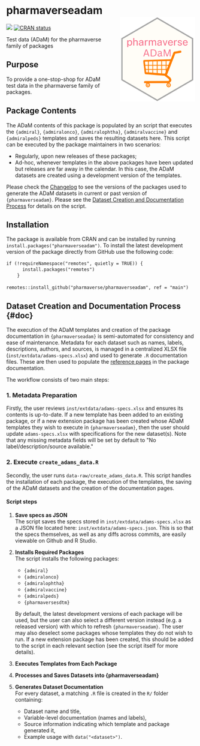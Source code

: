 # pharmaverseadam <img src="man/figures/logo.png" align="right" width="200" style="margin-left:50px;"/>

<!-- badges: start -->

[<img src="http://pharmaverse.org/shields/pharmaverseadam.svg"/>](https://pharmaverse.org)
[![CRAN status](https://www.r-pkg.org/badges/version/pharmaverseadam)](https://CRAN.R-project.org/package=pharmaverseadam)

<!-- badges: end -->

Test data (ADaM) for the pharmaverse family of packages

## Purpose

To provide a one-stop-shop for ADaM test data in the pharmaverse family of packages.

## Package Contents

The ADaM contents of this package is populated by an script that executes the `{admiral}`, `{admiralonco}`, `{admiralophtha}`, `{admiralvaccine}` and `{admiralpeds}` templates and saves the resulting datasets here. This script can be executed by the package maintainers in two scenarios:

*   Regularly, upon new releases of these packages;
*   Ad-hoc, whenever templates in the above packages have been updated but releases are far away in the calendar. In this case, the ADaM datasets are created using a development version of the templates.

Please check the [Changelog](https://pharmaverse.github.io/pharmaverseadam/news/index.html) to see the versions of the packages used to generate the ADaM datasets in current or past version of `{pharmaverseadam}`. Please see the [Dataset Creation and Documentation Process](#doc) for details on the script.

## Installation

The package is available from CRAN and can be installed by running `install.packages("pharmaverseadam")`. To install the latest development version of the package directly from GitHub use the following code:

```         
if (!requireNamespace("remotes", quietly = TRUE)) {
      install.packages("remotes")
    }
    
remotes::install_github("pharmaverse/pharmaverseadam", ref = "main")
```

## Dataset Creation and Documentation Process {#doc}

The execution of the ADaM templates and creation of the package documentation in `{pharmaverseadam}` is semi-automated for consistency and ease of maintenance. Metadata for each dataset such as names, labels, descriptions, authors, and sources, is managed in a centralized XLSX file (`inst/extdata/adams-specs.xlsx`) and used to generate `.R` documentation files. These are then used to populate the [reference pages](https://pharmaverse.github.io/pharmaverseadam/reference/index.html) in the package documentation.

The workflow consists of two main steps:

### 1. Metadata Preparation

Firstly, the user reviews `inst/extdata/adams-specs.xlsx` and ensures its contents is up-to-date. If a new template has been added to an existing package, or if a new extension package has been created whose ADaM templates they wish to execute in `{pharmaverseadam}`, then the user should update `adams-specs.xlsx` with specifications for the new dataset(s). Note that any missing metadata fields will be set by default to "No label/description/source available."

### 2. Execute `create_adams_data.R`

Secondly, the user runs `data-raw/create_adams_data.R`. This script handles the installation of each package, the execution of the templates, the saving of the ADaM datasets and the creation of the documentation pages.

#### Script steps

1. **Save specs as JSON**  
   The script saves the specs stored in `inst/extdata/adams-specs.xlsx` as a JSON file located here: `inst/extdata/adams-specs.json`. 
   This is so that the specs themselves, as well as any diffs across commits, are easily viewable on Github and R Studio.

2. **Installs Required Packages**  
   The script installs the following packages:
   - `{admiral}`
   - `{admiralonco}`
   - `{admiralophtha}`
   - `{admiralvaccine}`
   - `{admiralpeds}`
   - `{pharmaversesdtm}`
   
   By default, the latest development versions of each package will be used, but the user can also select a different version instead (e.g. a released version) with which to refresh `{pharmaverseadam}`. The user may also deselect some packages whose templates they do not wish to run. If a new extension package has been created, this should be added to the script in each relevant section (see the script itself for more details).

3. **Executes Templates from Each Package**  

4. **Processes and Saves Datasets into {pharmaverseadam}**  

5. **Generates Dataset Documentation**  
   For every dataset, a matching `.R` file is created in the `R/` folder containing:
   - Dataset name and title,
   - Variable-level documentation (names and labels),
   - Source information indicating which template and package generated it,
   - Example usage with `data("<dataset>")`.
